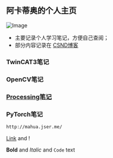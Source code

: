 ## 阿卡蒂奥的个人主页
![Image](https://avatar.csdnimg.cn/5/D/3/1_akadiao.jpg)

* 主要记录个人学习笔记，方便自己查阅；
* 部分内容记录在 [CSND博客](https://blog.csdn.net/akadiao)




### TwinCAT3笔记

### OpenCV笔记

### [Processing笔记](https://www.baidu.com/)

### PyTorch笔记







```markdown
http://mahua.jser.me/
```
[Link](url) and !


**Bold** and _Italic_ and `Code` text



